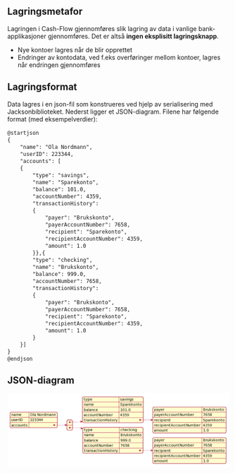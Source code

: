 ## Lagringsmetafor
Lagringen i Cash-Flow gjennomføres slik lagring av data i vanlige bank-applikasjoner gjennomføres. Det er altså **ingen eksplisitt lagringsknapp**.
- Nye kontoer lagres når de blir opprettet
- Endringer av kontodata, ved f.eks overføringer mellom kontoer, lagres når endringen gjennomføres

## Lagringsformat
Data lagres i en json-fil som konstrueres ved hjelp av serialisering med Jacksonbiblioteket. Nederst ligger et JSON-diagram. Filene har følgende format (med eksempelverdier):

```
@startjson
{
    "name": "Ola Nordmann",
    "userID": 223344,
    "accounts": [
    {
        "type": "savings",
        "name": "Sparekonto",
        "balance": 101.0,
        "accountNumber": 4359,
        "transactionHistory": 
        {
            "payer": "Brukskonto",
            "payerAccountNumber": 7658,
            "recipient": "Sparekonto",
            "recipientAccountNumber": 4359,
            "amount": 1.0
        }},{
        "type": "checking",
        "name": "Brukskonto",
        "balance": 999.0,
        "accountNumber": 7658,
        "transactionHistory": 
        {
            "payer": "Brukskonto",
            "payerAccountNumber": 7658,
            "recipient": "Sparekonto",
            "recipientAccountNumber": 4359,
            "amount": 1.0
        }
    }]
}
@endjson
```
## JSON-diagram

![JSONdiagram](../docs/release2/img/json.png "json")
